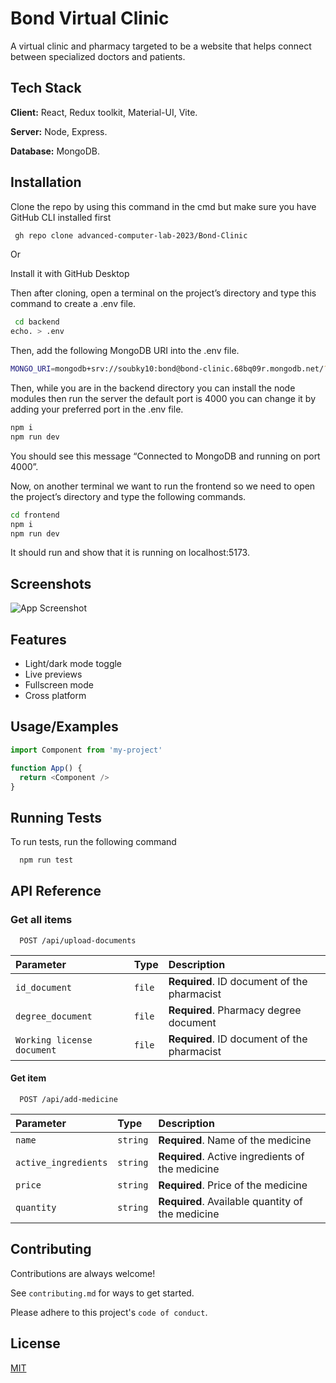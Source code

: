 
# Bond Virtual Clinic

 A virtual clinic and pharmacy targeted to be a website that helps  connect between specialized doctors and patients.

## Tech Stack

**Client:** React, Redux toolkit, Material-UI, Vite.

**Server:** Node, Express.

**Database:** MongoDB.

## Installation

Clone the repo by using this command in the cmd but make sure you have GitHub CLI installed first

```bash
 gh repo clone advanced-computer-lab-2023/Bond-Clinic
```

Or

Install it with GitHub Desktop

Then after cloning, open a terminal on the project’s directory and type this command to create a .env file.

```bash
 cd backend
echo. > .env
```

Then, add the following MongoDB URI into the .env file.

```bash
MONGO_URI=mongodb+srv://soubky10:bond@bond-clinic.68bq09r.mongodb.net/?retryWrites=true&w=majority
```

Then, while you are in the backend directory you can install the node modules then run the server the default port is 4000 you can change it by adding your preferred port in the .env file.

```bash
npm i
npm run dev
```

You should see this message “Connected to MongoDB and running on port 4000”.

Now, on another terminal we want to run the frontend so we need to open the project’s directory and type the following commands.

```bash
cd frontend
npm i
npm run dev
```

It should run and show that it is running on localhost:5173.

## Screenshots

![App Screenshot](https://via.placeholder.com/468x300?text=App+Screenshot+Here)

## Features

- Light/dark mode toggle
- Live previews
- Fullscreen mode
- Cross platform

## Usage/Examples

```javascript
import Component from 'my-project'

function App() {
  return <Component />
}
```

## Running Tests

To run tests, run the following command

```bash
  npm run test
```

## API Reference

### Get all items

```http
  POST /api/upload-documents
```

| Parameter | Type     | Description                |
| :-------- | :------- | :------------------------- |
| `id_document` | `file` | **Required**. ID document of the pharmacist |
| `degree_document` | `file` | **Required**. Pharmacy degree document |
| `Working license document` | `file` | **Required**. ID document of the pharmacist |

#### Get item

```http
  POST /api/add-medicine
```

| Parameter | Type     | Description                       |
| :-------- | :------- | :-------------------------------- |
| `name`      | `string` | **Required**. Name of the medicine |
| `active_ingredients`      | `string` | **Required**. Active ingredients of the medicine |
| `price`      | `string` | **Required**. Price of the medicine |
| `quantity`      | `string` | **Required**. Available quantity of the medicine |

## Contributing

Contributions are always welcome!

See `contributing.md` for ways to get started.

Please adhere to this project's `code of conduct`.

## License

[MIT](https://choosealicense.com/licenses/mit/)
